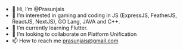 - 👋 Hi, I’m @Prasunjais
- 👀 I’m interested in gaming and coding in JS (ExpressJS, FeatherJS, ReactJS, NextJS), GO Lang, JAVA and C++.
- 🌱 I’m currently learning Flutter.
- 💞️ I’m looking to collaborate on Platform Unification
- 📫 How to reach me prasunjais@gmail.com 

<!---
Prasunjais/Prasunjais is a ✨ special ✨ repository because its `README.md` (this file) appears on your GitHub profile.
You can click the Preview link to take a look at your changes.
--->
